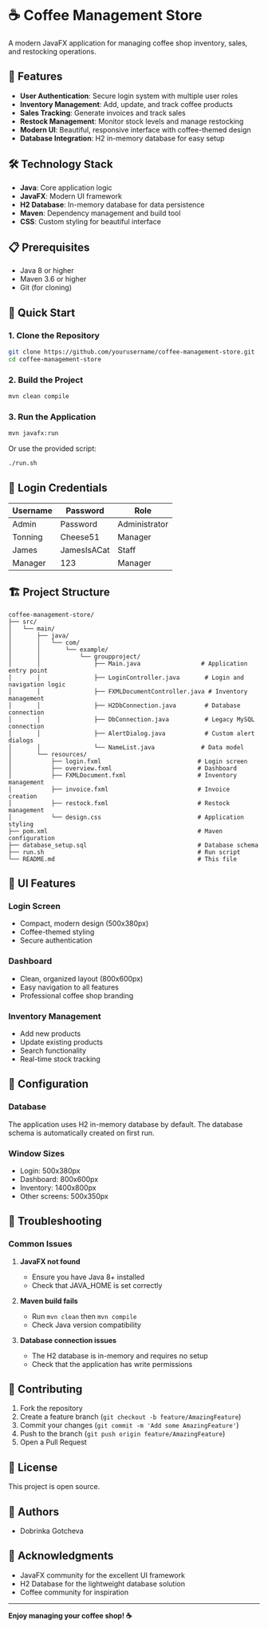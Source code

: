 # ☕ Coffee Management Store

A modern JavaFX application for managing coffee shop inventory, sales, and restocking operations.

## 🚀 Features

- **User Authentication**: Secure login system with multiple user roles
- **Inventory Management**: Add, update, and track coffee products
- **Sales Tracking**: Generate invoices and track sales
- **Restock Management**: Monitor stock levels and manage restocking
- **Modern UI**: Beautiful, responsive interface with coffee-themed design
- **Database Integration**: H2 in-memory database for easy setup

## 🛠️ Technology Stack

- **Java**: Core application logic
- **JavaFX**: Modern UI framework
- **H2 Database**: In-memory database for data persistence
- **Maven**: Dependency management and build tool
- **CSS**: Custom styling for beautiful interface

## 📋 Prerequisites

- Java 8 or higher
- Maven 3.6 or higher
- Git (for cloning)

## 🚀 Quick Start

### 1. Clone the Repository
```bash
git clone https://github.com/yourusername/coffee-management-store.git
cd coffee-management-store
```

### 2. Build the Project
```bash
mvn clean compile
```

### 3. Run the Application
```bash
mvn javafx:run
```

Or use the provided script:
```bash
./run.sh
```

## 👤 Login Credentials

| Username | Password | Role |
|----------|----------|------|
| Admin    | Password | Administrator |
| Tonning  | Cheese51 | Manager |
| James    | JamesIsACat | Staff |
| Manager  | 123      | Manager |

## 🏗️ Project Structure

```
coffee-management-store/
├── src/
│   └── main/
│       ├── java/
│       │   └── com/
│       │       └── example/
│       │           └── groupproject/
│       │               ├── Main.java                 # Application entry point
│       │               ├── LoginController.java       # Login and navigation logic
│       │               ├── FXMLDocumentController.java # Inventory management
│       │               ├── H2DbConnection.java        # Database connection
│       │               ├── DbConnection.java          # Legacy MySQL connection
│       │               ├── AlertDialog.java           # Custom alert dialogs
│       │               └── NameList.java             # Data model
│       └── resources/
│           ├── login.fxml                           # Login screen
│           ├── overview.fxml                        # Dashboard
│           ├── FXMLDocument.fxml                    # Inventory management
│           ├── invoice.fxml                         # Invoice creation
│           ├── restock.fxml                         # Restock management
│           └── design.css                           # Application styling
├── pom.xml                                          # Maven configuration
├── database_setup.sql                               # Database schema
├── run.sh                                           # Run script
└── README.md                                        # This file
```

## 🎨 UI Features

### Login Screen
- Compact, modern design (500x380px)
- Coffee-themed styling
- Secure authentication

### Dashboard
- Clean, organized layout (800x600px)
- Easy navigation to all features
- Professional coffee shop branding

### Inventory Management
- Add new products
- Update existing products
- Search functionality
- Real-time stock tracking

## 🔧 Configuration

### Database
The application uses H2 in-memory database by default. The database schema is automatically created on first run.

### Window Sizes
- Login: 500x380px
- Dashboard: 800x600px
- Inventory: 1400x800px
- Other screens: 500x350px

## 🐛 Troubleshooting

### Common Issues

1. **JavaFX not found**
   - Ensure you have Java 8+ installed
   - Check that JAVA_HOME is set correctly

2. **Maven build fails**
   - Run `mvn clean` then `mvn compile`
   - Check Java version compatibility

3. **Database connection issues**
   - The H2 database is in-memory and requires no setup
   - Check that the application has write permissions

## 🤝 Contributing

1. Fork the repository
2. Create a feature branch (`git checkout -b feature/AmazingFeature`)
3. Commit your changes (`git commit -m 'Add some AmazingFeature'`)
4. Push to the branch (`git push origin feature/AmazingFeature`)
5. Open a Pull Request

## 📝 License

This project is open source.

## 👥 Authors

- Dobrinka Gotcheva

## 🙏 Acknowledgments

- JavaFX community for the excellent UI framework
- H2 Database for the lightweight database solution
- Coffee community for inspiration

---

**Enjoy managing your coffee shop! ☕** 
